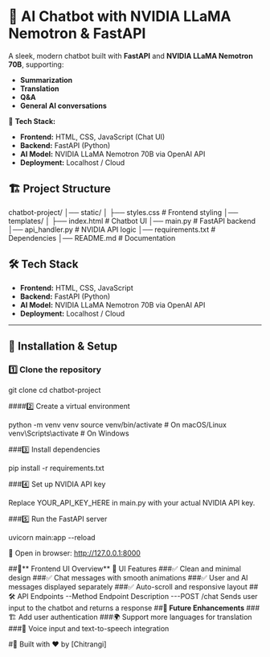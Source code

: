 # 💬 AI Chatbot with NVIDIA LLaMA Nemotron & FastAPI

A sleek, modern chatbot built with **FastAPI** and **NVIDIA LLaMA Nemotron 70B**, supporting:
- **Summarization**
- **Translation**
- **Q&A** 
- **General AI conversations**

🚀 **Tech Stack:**
- **Frontend:** HTML, CSS, JavaScript (Chat UI)
- **Backend:** FastAPI (Python)
- **AI Model:** NVIDIA LLaMA Nemotron 70B via OpenAI API
- **Deployment:** Localhost / Cloud

## 🏗️ Project Structure
chatbot-project/
│── static/
│   ├── styles.css        # Frontend styling
│── templates/
│   ├── index.html        # Chatbot UI
│── main.py               # FastAPI backend
│── api_handler.py        # NVIDIA API logic
│── requirements.txt      # Dependencies
│── README.md             # Documentation



## 🛠️ Tech Stack
- **Frontend:** HTML, CSS, JavaScript  
- **Backend:** FastAPI (Python)  
- **AI Model:** NVIDIA LLaMA Nemotron 70B via OpenAI API  
- **Deployment:** Localhost / Cloud  

---

## 🚀 Installation & Setup

### 1️⃣ Clone the repository

git clone 
cd chatbot-project

####2️⃣ Create a virtual environment

python -m venv venv
source venv/bin/activate  # On macOS/Linux
venv\Scripts\activate     # On Windows

###3️⃣ Install dependencies

pip install -r requirements.txt

###4️⃣ Set up NVIDIA API key

Replace YOUR_API_KEY_HERE in main.py with your actual NVIDIA API key.

###5️⃣ Run the FastAPI server

uvicorn main:app --reload

🔗 Open in browser: http://127.0.0.1:8000

##🎨** Frontend UI Overview**
📌 UI Features
###✅ Clean and minimal design
###✅ Chat messages with smooth animations
###✅ User and AI messages displayed separately
###✅ Auto-scroll and responsive layout
##🛠️ API Endpoints
--Method	Endpoint	Description
 ---POST	/chat	Sends user input to the chatbot and returns a response
##**📌 Future Enhancements**
###🏗️ Add user authentication
###🌍 Support more languages for translation
###🎤 Voice input and text-to-speech integration


#🎉 Built with ❤️ by [Chitrangi]


